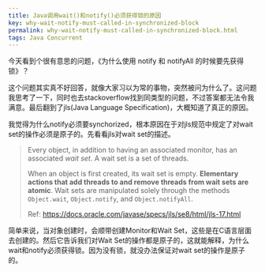 ```yaml
---
title: Java调用wait()和notify()必须获得锁的原因
key: why-wait-notify-must-called-in-synchronized-block
permalink: why-wait-notify-must-called-in-synchronized-block.html
tags: Java Concurrent
---
```


今天看到个很有意思的问题，《为什么使用 notify 和 notifyAll 的时候要先获得锁》？

这个问题其实真不好回答，就像大家习以为常的事物，突然被问为什么了。这问题我思考了一下，同时也去stackoverflow找到同类型的问题，不过答案都无法令我满意。最后翻到了jls(Java Language Specification)，大概知道了真正的原因。

我觉得为什么notify必须要synchorized，根本原因在于对jls规范中规定了对wait set的操作必须是原子的。先看看jls对wait set的描述。

> Every object, in addition to having an associated monitor, has an associated *wait set*. A wait set is a set of threads.
>
> When an object is first created, its wait set is empty. **Elementary actions that add threads to and remove threads from wait sets are atomic**. Wait sets are manipulated solely through the methods `Object.wait`, `Object.notify`, and `Object.notifyAll`.
>
> Ref: https://docs.oracle.com/javase/specs/jls/se8/html/jls-17.html

简单来说，当对象创建时，会顺带创建Monitor和Wait Set，这些是在C语言层面去创建的。然后它告诉我们对Wait Set的操作都是原子的，这就能解释，为什么wait和notify必须获得锁。因为没有锁，就没办法保证对wait set的操作是原子的。



